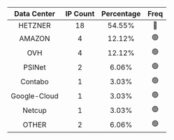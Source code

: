 | Data Center | IP Count | Percentage | Freq |
|:------------:|:--------:|:-----------:|:-----:|
| HETZNER | 18 | 54.55% | 🔴 |
| AMAZON | 4 | 12.12% | 🟢 |
| OVH | 4 | 12.12% | 🟢 |
| PSINet | 2 | 6.06% | 🟢 |
| Contabo | 1 | 3.03% | 🟢 |
| Google-Cloud | 1 | 3.03% | 🟢 |
| Netcup | 1 | 3.03% | 🟢 |
| OTHER | 2 | 6.06% | 🟢 |